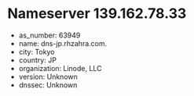 # Nameserver 139.162.78.33

* as_number: 63949
* name: dns-jp.rhzahra.com.
* city: Tokyo
* country: JP
* organization: Linode, LLC
* version: Unknown
* dnssec: Unknown

